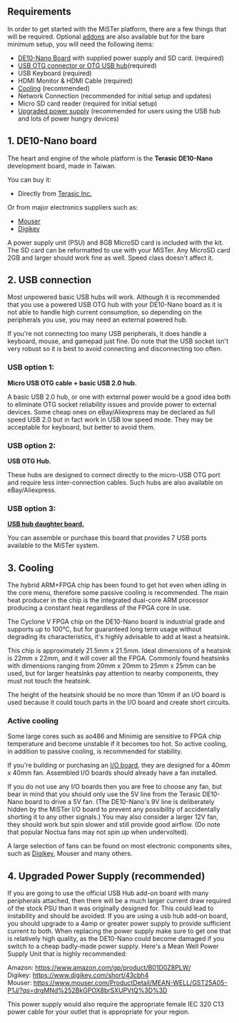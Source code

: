 ## Requirements
In order to get started with the MiSTer platform, there are a few things that will be required. Optional [addons](https://github.com/Hackshed/MiSTerDocumentation/wiki/How-to-get-your-own-addon-boards) are also available but for the bare minimum setup, you will need the following items:

* [DE10-Nano Board](How-to-start-with-MiSTer#1-de10-nano-board) with supplied power supply and SD card. (required)
* [USB OTG connector or OTG USB hub](How-to-start-with-MiSTer#2-usb-connection)(required)
* USB Keyboard (required)
* HDMI Monitor & HDMI Cable (required)
* [Cooling](How-to-start-with-MiSTer#3-cooling) (recommended)
* Network Connection (recommended for initial setup and updates) 
* Micro SD card reader (required for initial setup)
* [Upgraded power supply](https://github.com/MiSTer-devel/Main_MiSTer/wiki/How-to-start-with-MiSTer#4-upgraded-power-supply-recommended) (recommended for users using the USB hub and lots of power hungry devices)

## 1. DE10-Nano board
The heart and engine of the whole platform is the **Terasic DE10-Nano** development board, made in Taiwan.

You can buy it:
* Directly from [Terasic Inc.](http://www.terasic.com.tw/cgi-bin/page/archive.pl?Language=English&No=1046&PartNo=8)

Or from major electronics suppliers such as:
* [Mouser](http://www.mouser.com/ProductDetail/Terasic-Technologies/P0496/)
* [Digikey](https://www.digikey.com/product-detail/en/terasic-inc/P0496/P0496-ND/6817231)

A power supply unit (PSU) and 8GB MicroSD card is included with the kit. The SD card can be reformatted to use with your MiSTer.
Any MicroSD card 2GB and larger should work fine as well. Speed class doesn't affect it.

## 2. USB connection
Most unpowered basic USB hubs will work. Although it is recommended that you use a powered USB OTG hub with your DE10-Nano board as it is not able to handle high current consumption, so depending on the peripherals you use, you may need an external powered hub. 

If you're not connecting too many USB peripherals, it does handle a keyboard, mouse, and gamepad just fine. Do note that the USB socket isn't very robust so it is best to avoid connecting and disconnecting too often. 

### USB option 1:
**Micro USB OTG cable + basic USB 2.0 hub.** 

A basic USB 2.0 hub, or one with external power would be a good idea both to eliminate OTG socket reliability issues and provide power to external devices. Some cheap ones on eBay/Aliexpress may be declared as full speed USB 2.0 but in fact work in USB low speed mode. They may be acceptable for keyboard, but better to avoid them.

### USB option 2:
**USB OTG Hub.** 

These hubs are designed to connect directly to the micro-USB OTG port and require less inter-connection cables. Such hubs are also available on eBay/Aliexpress.

### USB option 3:
**[USB hub daughter board.](https://github.com/MiSTer-devel/Main_MiSTer/wiki/USB-Hub-daughter-board)** 

You can assemble or purchase this board that provides 7 USB ports available to the MiSTer system.

## 3. Cooling

The hybrid ARM+FPGA chip has been found to get hot even when idling in the core menu, therefore some passive cooling is recommended. The main heat producer in the chip is the integrated dual-core ARM processor producing a constant heat regardless of the FPGA core in use. 

The Cyclone V FPGA chip on the DE10-Nano board is industrial grade and supports up to 100°C, but for guaranteed long term usage without degrading its characteristics,  it's highly advisable to add at least a heatsink. 

This chip is approximately 21.5mm x 21.5mm. Ideal dimensions of a heatsink is 22mm x 22mm, and it will cover all the FPGA. Commonly found heatsinks with dimensions ranging from 20mm x 20mm to 25mm x 25mm can be used,  but for larger heatsinks pay attention to nearby components, they must not touch the heatsink. 

The height of the heatsink should be no more than 10mm if an I/O board is used because it could touch parts in the I/O board and create short circuits.

### Active cooling 

Some large cores such as ao486 and Minimig are sensitive to FPGA chip temperature and become unstable if it becomes too hot. So active cooling, in addition to passive cooling, is recommended for stability. 

If you're building or purchasing an [I/O board](https://github.com/MiSTer-devel/Main_MiSTer/wiki/IO-Board), they are designed for a 40mm x 40mm fan. Assembled I/O boards should already have a fan installed. 

If you do not use any I/O boards then you are free to choose any fan, but bear in mind that you should only use the 5V line from the Terasic DE10-Nano board to drive a 5V fan. (The DE10-Nano's 9V line is deliberately hidden by the MiSTer I/O board to prevent any possibility of accidentally shorting it to any other signals.) You may also consider a larger 12V fan, they should work but spin slower and still provide good airflow. (Do note that popular Noctua fans may not spin up when undervolted). 

A large selection of fans can be found on most electronic components sites, such as [Digikey](https://www.digikey.co.uk/products/en/fans-thermal-management/dc-fans/217?FV=38007c%2Cffe000d9%2Cb89e93&quantity=0&ColumnSort=0&page=1&pageSize=25&pkeyword=40mm+fan), Mouser and many others.

## 4. Upgraded Power Supply (recommended)

If you are going to use the official USB Hub add-on board with many peripherals attached, then there will be a much larger current draw required of the stock PSU than it was originally designed for. This could lead to instability and should be avoided. If you are using a usb hub add-on board, you should upgrade to a 4amp or greater power supply to provide sufficient current to both. When replacing the power supply make sure to get one that is relatively high quality, as the DE10-Nano could become damaged if you switch to a cheap badly-made power supply. Here's a Mean Well Power Supply Unit that is highly recommended:

Amazon: https://www.amazon.com/gp/product/B01D0Z8PLW/  
Digikey: https://www.digikey.com/short/43cbh4  
Mouser: https://www.mouser.com/ProductDetail/MEAN-WELL/GST25A05-P1J/?qs=drgMNd%252BkGPOX8brSXUPVtQ%3D%3D

This power supply would also require the appropriate female IEC 320 C13 power cable for your outlet that is appropriate for your region.